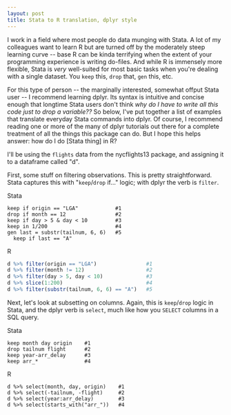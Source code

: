 ```yaml
--- 
layout: post 
title: Stata to R translation, dplyr style 
---
```


I work in a field where most people do data munging with Stata. A lot of my colleagues want to learn R but are turned off by the moderately steep learning curve -- base R can be kinda terrifying when the extent of your programming experience is writing do-files. And while R is immensely more flexible, Stata is *very* well-suited for most basic tasks when you're dealing with a single dataset. You `keep` this, `drop` that, `gen` this, etc.

For this type of person -- the marginally interested, somewhat offput Stata user -- I recommend learning dplyr. Its syntax is intuitive and concise enough that longtime Stata users don't think *why do I have to write all this code just to drop a variable??* So below, I've put together a list of examples that translate everyday Stata commands into dplyr. Of course, I recommend reading one or more of the many of dplyr tutorials out there for a complete treatment of all the things this package can do. But I hope this helps answer: how do I do [Stata thing] in R?

I'll be using the `flights` data from the nycflights13 package, and assigning it to a dataframe called "d".

First, some stuff on filtering observations. This is pretty straightforward. Stata captures this with "`keep`/`drop` if..." logic; with dplyr the verb is `filter`.

Stata
```
keep if origin == "LGA"            #1
drop if month == 12                #2
keep if day > 5 & day < 10         #3
keep in 1/200                      #4
gen last = substr(tailnum, 6, 6)   #5
  keep if last == "A"  
```
R
```R
d %>% filter(origin == "LGA")                #1
d %>% filter(month != 12)                    #2
d %>% filter(day > 5, day < 10)              #3
d %>% slice(1:200)                           #4
d %>% filter(substr(tailnum, 6, 6) == "A")   #5
```

Next, let's look at subsetting on columns. Again, this is `keep`/`drop` logic in Stata, and the dplyr verb is `select`, much like how you `SELECT` columns in a SQL query.

Stata 
```
keep month day origin    #1
drop tailnum flight      #2
keep year-arr_delay      #3
keep arr_*               #4
```

R
```
d %>% select(month, day, origin)    #1
d %>% select(-tailnum, -flight)     #2
d %>% select(year:arr_delay)        #3
d %>% select(starts_with("arr_"))   #4
```
